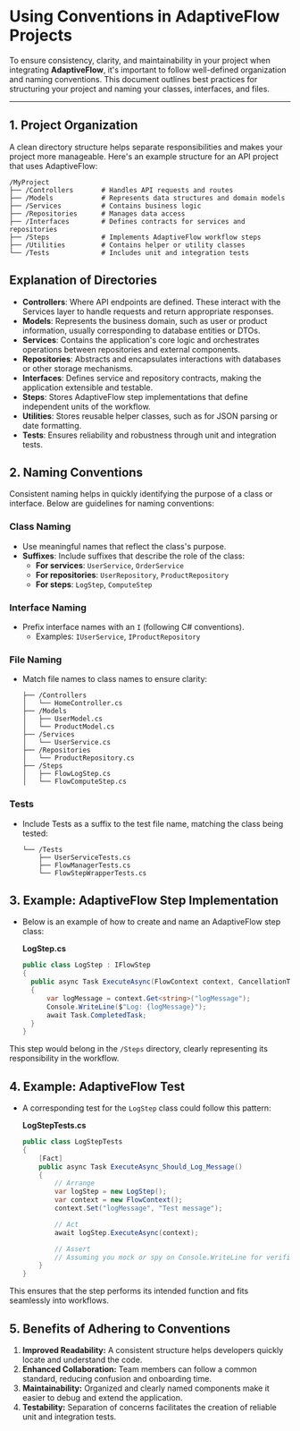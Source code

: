 # Using Conventions in AdaptiveFlow Projects

To ensure consistency, clarity, and maintainability in your project when integrating **AdaptiveFlow**, it's important to follow well-defined organization and naming conventions. This document outlines best practices for structuring your project and naming your classes, interfaces, and files.

---

## **1. Project Organization**

A clean directory structure helps separate responsibilities and makes your project more manageable. Here's an example structure for an API project that uses AdaptiveFlow:

```text
/MyProject
├── /Controllers       # Handles API requests and routes
├── /Models            # Represents data structures and domain models
├── /Services          # Contains business logic
├── /Repositories      # Manages data access
├── /Interfaces        # Defines contracts for services and repositories
├── /Steps             # Implements AdaptiveFlow workflow steps
├── /Utilities         # Contains helper or utility classes
└── /Tests             # Includes unit and integration tests
```

## Explanation of Directories

- **Controllers**: Where API endpoints are defined. These interact with the Services layer to handle requests and return appropriate responses.
- **Models**: Represents the business domain, such as user or product information, usually corresponding to database entities or DTOs.
- **Services**: Contains the application's core logic and orchestrates operations between repositories and external components.
- **Repositories**: Abstracts and encapsulates interactions with databases or other storage mechanisms.
- **Interfaces**: Defines service and repository contracts, making the application extensible and testable.
- **Steps**: Stores AdaptiveFlow step implementations that define independent units of the workflow.
- **Utilities**: Stores reusable helper classes, such as for JSON parsing or date formatting.
- **Tests**: Ensures reliability and robustness through unit and integration tests.

## 2. Naming Conventions
Consistent naming helps in quickly identifying the purpose of a class or interface. Below are guidelines for naming conventions:

### Class Naming
- Use meaningful names that reflect the class's purpose.
- **Suffixes**: Include suffixes that describe the role of the class:
    - **For services**: `UserService`, `OrderService`
    - **For repositories**: `UserRepository`, `ProductRepository`
    - **For steps**: `LogStep`, `ComputeStep`

### Interface Naming
- Prefix interface names with an `I` (following C# conventions).
    - Examples: `IUserService`, `IProductRepository`

### File Naming
- Match file names to class names to ensure clarity:
    ```text
    ├── /Controllers
    │   └── HomeController.cs
    ├── /Models
    │   ├── UserModel.cs
    │   └── ProductModel.cs
    ├── /Services
    │   └── UserService.cs
    ├── /Repositories
    │   └── ProductRepository.cs
    ├── /Steps
    │   ├── FlowLogStep.cs
    │   └── FlowComputeStep.cs    
    ```

### Tests
- Include Tests as a suffix to the test file name, matching the class being tested:
    ```text
    └── /Tests
        ├── UserServiceTests.cs
        ├── FlowManagerTests.cs
        └── FlowStepWrapperTests.cs
    ```

## 3. Example: AdaptiveFlow Step Implementation
- Below is an example of how to create and name an AdaptiveFlow step class:
    
    **LogStep.cs**

    ```csharp
    public class LogStep : IFlowStep
    {
      public async Task ExecuteAsync(FlowContext context, CancellationToken cancellationToken = default)
      {
          var logMessage = context.Get<string>("logMessage");
          Console.WriteLine($"Log: {logMessage}");
          await Task.CompletedTask;
      }
    }
    ```

This step would belong in the `/Steps` directory, clearly representing its responsibility in the workflow.

## 4. Example: AdaptiveFlow Test
- A corresponding test for the `LogStep` class could follow this pattern:

    **LogStepTests.cs**

    ```csharp
    public class LogStepTests
    {
        [Fact]
        public async Task ExecuteAsync_Should_Log_Message()
        {
            // Arrange
            var logStep = new LogStep();
            var context = new FlowContext();
            context.Set("logMessage", "Test message");

            // Act
            await logStep.ExecuteAsync(context);

            // Assert
            // Assuming you mock or spy on Console.WriteLine for verification
        }
    }
    ```
    
This ensures that the step performs its intended function and fits seamlessly into workflows.

## 5. Benefits of Adhering to Conventions

1. **Improved Readability:** A consistent structure helps developers quickly locate and understand the code.
2. **Enhanced Collaboration:** Team members can follow a common standard, reducing confusion and onboarding time.
3. **Maintainability:** Organized and clearly named components make it easier to debug and extend the application.
4. **Testability:** Separation of concerns facilitates the creation of reliable unit and integration tests.
